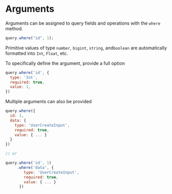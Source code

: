 # Arguments

Arguments can be assigned to query fields and operations with the `where` method.

```javascript
query.where("id", 1);
```

Primitive values of type `number`, `bigint`, `string`,  and`boolean` are automatically formatted into `Int`, `Float`, etc.

To specifically define the argument, provide a full option

```javascript
query.where('id', {
  type: 'Int',
  required: true,
  value: 1,
})
```

Multiple arguments can also be provided

```javascript
query.where({
  id: 1,
  data: {
    type: 'UserCreateInput',
    required: true,
    value: { ... }
  }
})

// or

query.where('id', 1)
     .where('data', {
        type: 'UserCreateInput',
        required: true,
        value: { ... }
      })
```

